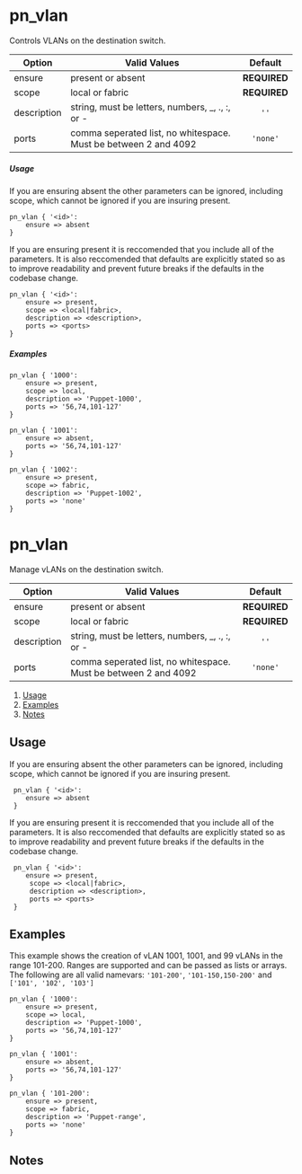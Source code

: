 # pn_vlan

Controls VLANs on the destination switch.

| Option      | Valid Values                                                  | Default      |
|-------------|---------------------------------------------------------------|:------------:|
|ensure       |present or absent                                              |**REQUIRED**  |
|scope        |local or fabric                                                |**REQUIRED**  |
|description  |string, must be letters, numbers, \_, ., :, or -               | `''`         |
|ports        |comma seperated list, no whitespace. Must be between 2 and 4092| `'none'`     |

##### Usage
If you are ensuring absent the other parameters can be ignored, including scope, which cannot be ignored if you are insuring present.
```
pn_vlan { '<id>':
	ensure => absent
}
```
If you are ensuring present it is reccomended that you include all of the parameters. It is also reccomended that defaults are explicitly stated so as to improve readability and prevent future breaks if the defaults in the codebase change.
```
pn_vlan { '<id>':
	ensure => present,
    scope => <local|fabric>,
    description => <description>,
    ports => <ports>
}
```
##### Examples
```
pn_vlan { '1000':
	ensure => present,
    scope => local,
    description => 'Puppet-1000',
    ports => '56,74,101-127'
}
```
```
pn_vlan { '1001':
	ensure => absent,
    ports => '56,74,101-127'
}
```
```
pn_vlan { '1002':
	ensure => present,
    scope => fabric,
    description => 'Puppet-1002',
    ports => 'none'
}
```

# pn_vlan

Manage vLANs on the destination switch.

| Option      | Valid Values                                                  | Default      |
|-------------|---------------------------------------------------------------|:------------:|
|ensure       |present or absent                                              |**REQUIRED**  |
|scope        |local or fabric                                                |**REQUIRED**  |
|description  |string, must be letters, numbers, \_, ., :, or -               | `''`         |
|ports        |comma seperated list, no whitespace. Must be between 2 and 4092| `'none'`     |

1. [Usage](#usage)
2. [Examples](#examples)
3. [Notes](#notes)

## Usage

If you are ensuring absent the other parameters can be ignored, including scope, which cannot be ignored if you are insuring present.

```puppet
 pn_vlan { '<id>':
 	ensure => absent
 }
```
 If you are ensuring present it is reccomended that you include all of the parameters. It is also reccomended that defaults are explicitly stated so as to improve readability and prevent future breaks if the defaults in the codebase change.
 
```puppet
 pn_vlan { '<id>':
 	ensure => present,
     scope => <local|fabric>,
     description => <description>,
     ports => <ports>
 }
```

## Examples

This example shows the creation of vLAN 1001, 1001, and 99 vLANs in the range 101-200. Ranges are supported and can be passed as lists or arrays. The following are all valid namevars: `'101-200'`, `'101-150,150-200'` and `['101', '102', '103']`

```puppet
pn_vlan { '1000':
	ensure => present,
    scope => local,
    description => 'Puppet-1000',
    ports => '56,74,101-127'
}

pn_vlan { '1001':
	ensure => absent,
    ports => '56,74,101-127'
}

pn_vlan { '101-200':
	ensure => present,
    scope => fabric,
    description => 'Puppet-range',
    ports => 'none'
}
```

## Notes